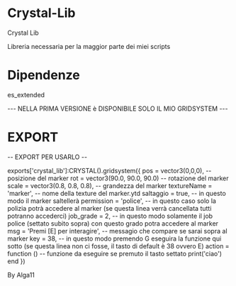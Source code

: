 # Crystal-Lib
Crystal Lib

Libreria necessaria per la maggior parte dei miei scripts

# Dipendenze

es_extended

--- NELLA PRIMA VERSIONE è DISPONIBILE SOLO IL MIO GRIDSYSTEM ---

# EXPORT

-- EXPORT PER USARLO --

exports['crystal_lib']:CRYSTAL().gridsystem({ 
    pos = vector3(0,0,0), -- posizione del marker
    rot = vector3(90.0, 90.0, 90.0) -- rotazione del marker
    scale = vector3(0.8, 0.8, 0.8), -- grandezza del marker
    textureName = 'marker', -- nome della texture del marker.ytd
    saltaggio = true, -- in questo modo il marker saltellerà
    permission = 'police', -- in questo caso solo la polizia potrà accedere al marker (se questa linea verrà cancellata tutti potranno accederci)
    job_grade = 2, -- in questo modo solamente il job police (settato subito sopra) con questo grado potra accedere al marker
    msg = 'Premi [E] per interagire', -- messagio che compare se sarai sopra al marker
    key = 38, -- in questo modo premendo G eseguira la funzione qui sotto (se questa linea non ci fosse, il tasto di default è 38 ovvero E)
    action = function () -- funzione da eseguire se premuto il tasto settato
        print('ciao')
    end
})

By Alga11
